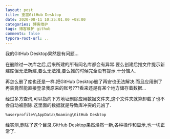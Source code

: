 ```yaml
---
layout: post
title: 重置GitHub Desktop
date: 2020-08-11 10:25:01.00 +08:00
categories: 博客维护
tags: 博客维护 github
comments: false
typora-root-url: ..
---
```


我的GitHub Desktop果然是有问题...

在删除过一次库之后,后来所建的所有同名库都会有异常.要么创建后推文件提示新建库但无法新建,要么无法推,要么推的时候完全没有提示.十分恼人.

再怎么删了库也还是一样.把GitHub Desktop删了再安也无法解决.而且应用删了再装竟然能直接登录我原来的账号???看来还是有某个地方储存着数据...

经过多方查询,可以指向下方地址删除应用数据文件夹,这个文件夹就算卸载了也不会自动被删除.这里面的数据就是导致库冲突的元凶了.

`%userprofile%\AppData\Roaming\GitHub Desktop`

经实测,删除了这个目录,GitHub Desktop果然焕然一新,各种操作和显示,也一切正常了.